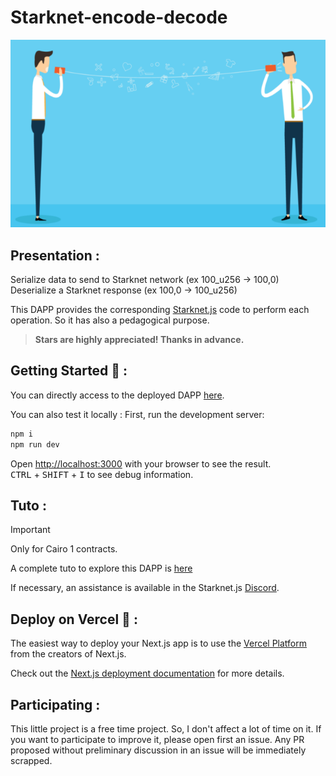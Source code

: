 # Starknet-encode-decode

<p align="center">
  <img src="./public/Images/enc-dec.png" />
</p>

## Presentation :
Serialize data to send to Starknet network (ex 100_u256 -> 100,0)  
Deserialize a Starknet response (ex 100,0 -> 100_u256)

This DAPP provides the corresponding [Starknet.js](https://starknetjs.com/) code to perform each operation. So it has also a pedagogical purpose.

> **Stars are highly appreciated! Thanks in advance.**

## Getting Started 🚀 :
You can directly access to the deployed DAPP [here](https://starknet-encode-decode-philipper26.vercel.app/).

You can also test it locally :
First, run the development server:
```bash
npm i
npm run dev
```

Open [http://localhost:3000](http://localhost:3000) with your browser to see the result.  
<kbd>CTRL</kbd> + <kbd>SHIFT</kbd> + <kbd>I</kbd> to see debug information.

## Tuto :
> [!IMPORTANT]
> Only for Cairo 1 contracts.
> 
> A complete tuto to explore this DAPP is [here](./tuto.md)

If necessary, an assistance is available in the Starknet.js [Discord](https://discord.com/channels/793094838509764618/927918707613786162).

## Deploy on Vercel 🎊 :
The easiest way to deploy your Next.js app is to use the [Vercel Platform](https://vercel.com/new?utm_medium=default-template&filter=next.js&utm_source=create-next-app&utm_campaign=create-next-app-readme) from the creators of Next.js.

Check out the [Next.js deployment documentation](https://nextjs.org/docs/deployment) for more details.

## Participating :
This little project is a free time project. So, I don't affect a lot of time on it. If you want to participate to improve it, please open first an issue. Any PR proposed without preliminary discussion in an issue will be immediately scrapped.
